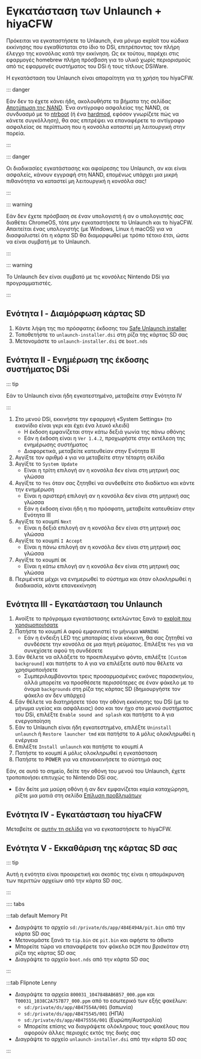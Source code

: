 # Εγκατάσταση των Unlaunch + hiyaCFW

Πρόκειται να εγκαταστήσετε το Unlaunch, ένα μόνιμο exploit του κώδικα εκκίνησης που εγκαθίσταται στο ίδιο το DSi, επιτρέποντας τον πλήρη έλεγχο της κονσόλας κατά την εκκίνηση. Ως εκ τούτου, παρέχει στις εφαρμογές homebrew πλήρη πρόσβαση για το υλικό χωρίς περιορισμούς από τις εφαρμογές συστήματος του DSi ή τους τίτλους DSiWare.

Η εγκατάσταση του Unlaunch είναι απαραίτητη για τη χρήση του hiyaCFW.

::: danger

Εάν δεν το έχετε κάνει ήδη, ακολουθήστε τα βήματα της σελίδας [Αποτύπωση της NAND](dumping-nand.html). Ένα αντίγραφο ασφαλείας της NAND, σε συνδυασμό με το [ntrboot](https://wiki.ds-homebrew.com/ds-index/ntrboot) (ή ένα [hardmod](https://wiki.ds-homebrew.com/ds-index/hardmod), εφόσον γνωρίζετε πώς να κάνετε συγκόλληση), θα σας επιτρέψει να επαναφέρετε το αντίγραφο ασφαλείας σε περίπτωση που η κονσόλα καταστεί μη λειτουργική στην πορεία.

:::

::: danger

Οι διαδικασίες εγκατάστασης και αφαίρεσης του Unlaunch, αν και είναι ασφαλείς, κάνουν εγγραφή στη NAND, επομένως υπάρχει μια μικρή πιθανότητα να καταστεί μη λειτουργική η κονσόλα σας!

:::

::: warning

Εάν δεν έχετε πρόσβαση σε έναν υπολογιστή ή αν ο υπολογιστής σας διαθέτει ChromeOS, τότε μην εγκαταστήσετε το Unlaunch και το hiyaCFW. Απαιτείται ένας υπολογιστής (με Windows, Linux ή macOS) για να διασφαλιστεί ότι η κάρτα SD θα διαμορφωθεί με τρόπο τέτοιο έτσι, ώστε να είναι συμβατή με το Unlaunch.

:::

::: warning

Το Unlaunch δεν είναι συμβατό με τις κονσόλες Nintendo DSi για προγραμματιστές.

:::

## Ενότητα I - Διαμόρφωση κάρτας SD

1. Κάντε λήψη της πιο πρόσφατης έκδοσης του [Safe Unlaunch installer](https://github.com/edo9300/unlaunch-installer/releases/latest/download/unlaunch-installer.dsi)
2. Τοποθετήστε το `unlaunch-installer.dsi` στη ρίζα της κάρτας SD σας
3. Μετονομάστε το `unlaunch-installer.dsi` σε `boot.nds`

## Ενότητα II - Ενημέρωση της έκδοσης συστήματος DSi

::: tip

Εάν το Unlaunch είναι ήδη εγκατεστημένο, μεταβείτε στην Ενότητα IV

:::

1. Στο μενού DSi, εκκινήστε την εφαρμογή «System Settings» (το εικονίδιο είναι γκρι και έχει ένα λευκό κλειδί)
   - Η έκδοση εμφανίζεται στην κάτω δεξιά γωνία της πάνω οθόνης
   - Εάν η έκδοση είναι η `Ver 1.4.2`, προχωρήστε στην εκτέλεση της ενημέρωσης συστήματος
   - Διαφορετικά, μεταβείτε κατευθείαν στην Ενότητα III
2. Αγγίξτε τον αριθμό `4` για να μεταβείτε στην τέταρτη σελίδα
3. Αγγίξτε το `System Update`
   - Είναι η τρίτη επιλογή αν η κονσόλα δεν είναι στη μητρική σας γλώσσα
4. Αγγίξτε το `Yes` όταν σας ζητηθεί να συνδεθείτε στο διαδίκτυο και κάντε την ενημέρωση
   - Είναι η αριστερή επιλογή αν η κονσόλα δεν είναι στη μητρική σας γλώσσα
   - Εάν η έκδοση είναι ήδη η πιο πρόσφατη, μεταβείτε κατευθείαν στην Ενότητα III
5. Αγγίξτε το κουμπί `Next`
   - Είναι η δεξιά επιλογή αν η κονσόλα δεν είναι στη μητρική σας γλώσσα
6. Αγγίξτε το κουμπί `I Accept`
   - Είναι η πάνω επιλογή αν η κονσόλα δεν είναι στη μητρική σας γλώσσα
7. Αγγίξτε το κουμπί `OK`
   - Είναι η κάτω επιλογή αν η κονσόλα δεν είναι στη μητρική σας γλώσσα
8. Περιμένετε μέχρι να ενημερωθεί το σύστημα και όταν ολοκληρωθεί η διαδικασία, κάντε επανεκκίνηση

## Ενότητα ΙII - Εγκατάσταση του Unlaunch

1. Ανοίξτε το πρόγραμμα εγκατάστασης εκτελώντας ξανά το [exploit που χρησιμοποιήσατε](launching-the-exploit.html)
2. Πατήστε το κουμπί <kbd class="face">A</kbd> αφού εμφανιστεί το μήνυμα `WARNING`
   - Εάν η ένδειξη LED της μπαταρίας είναι κόκκινη, θα σας ζητηθεί να συνδέσετε την κονσόλα σε μια πηγή ρεύματος. Επιλέξτε `Yes` για να συνεχίσετε αφού τη συνδέσετε
3. Εάν θέλετε να αλλάξετε το προεπιλεγμένο φόντο, επιλέξτε `[Custom background]` και πατήστε το <kbd class="face">A</kbd> για να επιλέξετε αυτό που θέλετε να χρησιμοποιήσετε
   - Συμπεριλαμβάνονται τρεις προσαρμοσμένες εικόνες παρασκηνίου, αλλά μπορείτε να προσθέσετε περισσότερες σε έναν φάκελο με το όνομα `backgrounds` στη ρίζα της κάρτας SD (δημιουργήστε τον φάκελο αν δεν υπάρχει)
4. Εάν θέλετε να διατηρήσετε τόσο την οθόνη εκκίνησης του DSi (με το μήνυμα υγείας και ασφάλειας) όσο και τον ήχο στο μενού συστήματος του DSi, επιλέξτε `Enable sound and splash` και πατήστε το <kbd class="face">A</kbd> για ενεργοποίηση
5. Εάν το Unlaunch είναι ήδη εγκατεστημένο, επιλέξτε `Uninstall unlaunch` ή `Restore launcher tmd` και πατήστε το <kbd class="face">A</kbd> μόλις ολοκληρωθεί η ενέργεια
6. Επιλέξτε `Install unlaunch` και πατήστε το κουμπί <kbd class="face">A</kbd>
7. Πατήστε το κουμπί <kbd class="face">A</kbd> μόλις ολοκληρωθεί η εγκατάσταση
8. Πατήστε το <kbd class="face">POWER</kbd> για να επανεκκινήσετε το σύστημά σας

Εάν, σε αυτό το σημείο, δείτε την οθόνη του μενού του Unlaunch, έχετε τροποποιήσει επιτυχώς το Nintendo DSi σας.

- Εάν δείτε μια μαύρη οθόνη ή αν δεν εμφανίζεται καμία καταχώρηση, ρίξτε μια ματιά στη σελίδα [Επίλυση προβλημάτων](troubleshooting.html)

## Ενότητα IV - Εγκατάσταση του hiyaCFW

Μεταβείτε σε [αυτήν τη σελίδα](https://wiki.ds-homebrew.com/hiyacfw/installing) για να εγκαταστήσετε το hiyaCFW.

## Ενότητα V - Εκκαθάριση της κάρτας SD σας

::: tip

Αυτή η ενότητα είναι προαιρετική και σκοπός της είναι η απομάκρυνση των περιττών αρχείων από την κάρτα SD σας.

:::

:::: tabs

:::tab default Memory Pit

- Διαγράψτε το αρχείο `sd:/private/ds/app/484E494A/pit.bin` από την κάρτα SD σας
- Μετονομάστε ξανά το `tip.bin` σε `pit.bin` και αφήστε το άθικτο
- Μπορείτε τώρα να επαναφέρετε τον φάκελο `DCIM` που βρισκόταν στη ρίζα της κάρτας SD σας
- Διαγράψτε το αρχείο `boot.nds` από την κάρτα SD σας

:::

:::tab Flipnote Lenny

- Διαγράψτε τα αρχεία `800031_104784BAB6B57_000.ppm` και `T00031_1038C2A757B77_000.ppm` από το εσωτερικό των εξής φακέλων:
  - `sd:/private/ds/app/4B47554A/001` (Ιαπωνία)
  - `sd:/private/ds/app/4B475545/001` (ΗΠΑ)
  - `sd:/private/ds/app/4B475556/001` (Ευρώπη/Αυστραλία)
  - Μπορείτε επίσης να διαγράψετε ολόκληρους τους φακέλους που αφορούν άλλες περιοχές εκτός της δικής σας
- Διαγράψτε το αρχείο `unlaunch-installer.dsi` από την κάρτα SD σας

:::
